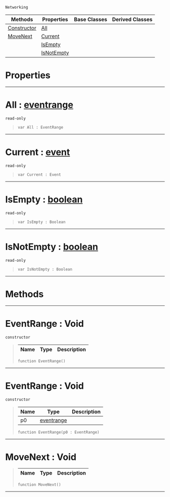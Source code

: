  `Networking`

|Methods|Properties|Base Classes|Derived Classes|
|---|---|---|---|
|[ Constructor](https://github.com/zeroengineteam/ZeroDocs/blob/master/code_reference/class_reference/eventrange.markdown#eventrange-void)|[ All](https://github.com/zeroengineteam/ZeroDocs/blob/master/code_reference/class_reference/eventrange.markdown#all-zero-engine-document)| | |
|[ MoveNext](https://github.com/zeroengineteam/ZeroDocs/blob/master/code_reference/class_reference/eventrange.markdown#movenext-void)|[ Current](https://github.com/zeroengineteam/ZeroDocs/blob/master/code_reference/class_reference/eventrange.markdown#current-zero-engine-docu)| | |
| |[ IsEmpty](https://github.com/zeroengineteam/ZeroDocs/blob/master/code_reference/class_reference/eventrange.markdown#isempty-zero-engine-docu)| | |
| |[ IsNotEmpty](https://github.com/zeroengineteam/ZeroDocs/blob/master/code_reference/class_reference/eventrange.markdown#isnotempty-zero-engine-d)| | |


 #  Properties


---  
 #  All : [eventrange](https://github.com/zeroengineteam/ZeroDocs/blob/master/code_reference/class_reference/eventrange.markdown)

 `read-only`

> 
> ``` lang=cpp, name=Zilch
> var All : EventRange


---  
 #  Current : [event](https://github.com/zeroengineteam/ZeroDocs/blob/master/code_reference/class_reference/event.markdown)

 `read-only`

> 
> ``` lang=cpp, name=Zilch
> var Current : Event


---  
 #  IsEmpty : [boolean](https://github.com/zeroengineteam/ZeroDocs/blob/master/code_reference/zilch_base_types/boolean.markdown)

 `read-only`

> 
> ``` lang=cpp, name=Zilch
> var IsEmpty : Boolean


---  
 #  IsNotEmpty : [boolean](https://github.com/zeroengineteam/ZeroDocs/blob/master/code_reference/zilch_base_types/boolean.markdown)

 `read-only`

> 
> ``` lang=cpp, name=Zilch
> var IsNotEmpty : Boolean


---  
 #  Methods


---  
 #  EventRange : Void

 `constructor`

> 
> |Name|Type|Description|
> |---|---|---|
> ``` lang=cpp, name=Zilch
> function EventRange()
> ``` 


---  
 #  EventRange : Void

 `constructor`

> 
> |Name|Type|Description|
> |---|---|---|
> |p0|[eventrange](https://github.com/zeroengineteam/ZeroDocs/blob/master/code_reference/class_reference/eventrange.markdown)| |
> ``` lang=cpp, name=Zilch
> function EventRange(p0 : EventRange)
> ``` 


---  
 #  MoveNext : Void

> 
> |Name|Type|Description|
> |---|---|---|
> ``` lang=cpp, name=Zilch
> function MoveNext()
> ``` 


---  
 

 